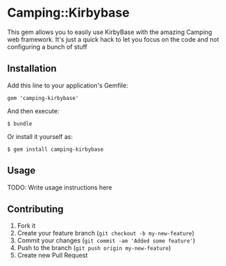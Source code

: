 # Camping::Kirbybase

This gem allows you to easily use KirbyBase with the amazing Camping web framework.
It's just a quick hack to let you focus on the code and not configuring a bunch of stuff

## Installation

Add this line to your application's Gemfile:

    gem 'camping-kirbybase'

And then execute:

    $ bundle

Or install it yourself as:

    $ gem install camping-kirbybase

## Usage

TODO: Write usage instructions here

## Contributing

1. Fork it
2. Create your feature branch (`git checkout -b my-new-feature`)
3. Commit your changes (`git commit -am 'Added some feature'`)
4. Push to the branch (`git push origin my-new-feature`)
5. Create new Pull Request
